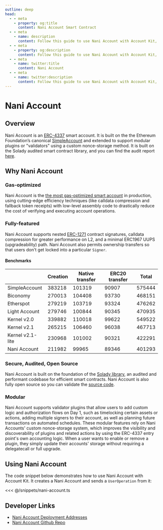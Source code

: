 ```yaml
---
outline: deep
head:
  - - meta
    - property: og:title
      content: Nani Account Smart Contract
  - - meta
    - name: description
      content: Follow this guide to use Nani Account with Account Kit, a vertically integrated stack for building apps that support ERC-4337 and ERC-6900.
  - - meta
    - property: og:description
      content: Follow this guide to use Nani Account with Account Kit, a vertically integrated stack for building apps that support ERC-4337 and ERC-6900.
  - - meta
    - name: twitter:title
      content: Nani Account
  - - meta
    - name: twitter:description
      content: Follow this guide to use Nani Account with Account Kit, a vertically integrated stack for building apps that support ERC-4337 and ERC-6900.
---
```


# Nani Account

## Overview

Nani Account is an [ERC-4337](https://eips.ethereum.org/EIPS/eip-4337) smart account. It is built on the the Ethereum Foundation’s canonical [SimpleAccount](https://github.com/eth-infinitism/account-abstraction/blob/develop/contracts/samples/SimpleAccount.sol) and extended to support modular plugins or "validators" using a custom nonce-storage method. It is built on the Solady audited smart contract library, and you can find the audit report [here](https://github.com/Vectorized/solady/pull/639).

## Why Nani Account

### Gas-optimized

Nani Account is the [the most gas-optimized smart account](https://github.com/zerodevapp/aa-benchmark/commit/4b8e548ef6b004069cff599347a2afb9ac837e54) in production, using cutting-edge efficiency techniques (like calldata compression and fallback token receipts) with low-level assembly code to drastically reduce the cost of verifying and executing account operations.

### Fully-featured

Nani Account supports nested [ERC-1271](https://eips.ethereum.org/EIPS/eip-1271) contract signatures, calldata compression for greater performance on L2, and a minimal ERC1967 UUPS (upgradeability) path. Nani Account also permits ownership transfers so that users don't get locked into a particular `Signer`.

#### Benchmarks

|                  | Creation | Native transfer | ERC20 transfer | Total  |
| ---------------- | -------- | --------------- | -------------- | ------ |
| SimpleAccount    | 383218   | 101319          | 90907          | 575444 |
| Biconomy         | 270013   | 104408          | 93730          | 468151 |
| Etherspot        | 279219   | 103719          | 93324          | 476262 |
| Light Account    | 279746   | 100844          | 90345          | 470935 |
| Kernel v2.0      | 339882   | 110018          | 99622          | 549522 |
| Kernel v2.1      | 265215   | 106460          | 96038          | 467713 |
| Kernel v2.1-lite | 230968   | 101002          | 90321          | 422291 |
| Nani Account     | 211982   | 99965           | 89346          | 401293 |

### Secure, Audited, Open Source

Nani Account is built on the foundation of the [Solady library](https://github.com/Vectorized/solady), an audited and performant codebase for efficient smart contracts. Nani Account is also fully open source so you can validate the [source code](https://github.com/NaniDAO/accounts).

### Modular

Nani Account supports validator plugins that allow users to add custom logic and authorization flows on Day 1, such as timelocking certain assets or actions, adding multiple signers to their account, as well as planning future transactions on automated schedules. These modular features rely on Nani Accounts' custom nonce-storage system, which improves the visibility and discoverability of plugins and related actions by using the ERC-4337 entry point's own accounting logic. When a user wants to enable or remove a plugin, they simply update their accounts' storage without requiring a delegatecall or full upgrade.

## Using Nani Account

The code snippet below demonstrates how to use Nani Account with Account Kit. It creates a Nani Account and sends a `UserOperation` from it:

<<< @/snippets/nani-account.ts

## Developer Links

- [Nani Account Deployment Addresses](https://github.com/NaniDAO/accounts#deployments)
- [Nani Account Github Repo](https://github.com/NaniDAO/accounts)

